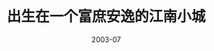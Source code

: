 ---
layout: post
title: "出生在一个富庶安逸的江南小城"
date: 2003-07
categories: life
location: "Anhui, China"
excerpt: "开始了人生的旅程"
---